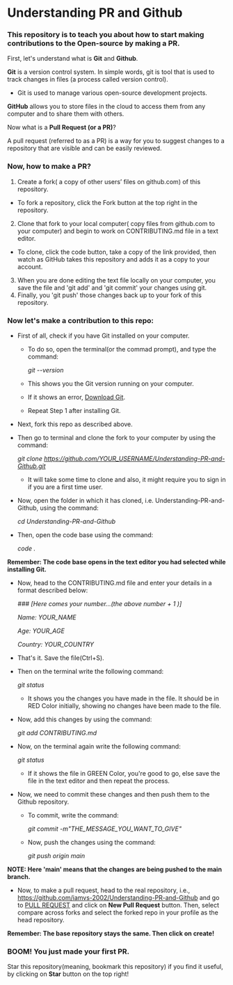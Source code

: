 # Understanding PR and Github

### This repository is to teach you about how to start making contributions to the Open-source by making a PR.

First, let's understand what is **Git** and **Github**.

**Git** is a version control system. In simple words, git is tool that is used to track changes in files (a process called version control).

- Git is used to manage various open-source development projects.
 
**GitHub** allows you to store files in the cloud to access them from any computer and to share them with others.

Now what is a **Pull Request (or a PR)**?

A pull request (referred to as a PR) is a way for you to suggest changes to a repository that are visible and can be easily reviewed.

### Now, how to make a PR?
1. Create a fork( a copy of other users’ files on github.com) of this repository.
- To fork a repository, click the Fork button at the top right in the repository. 
2. Clone that fork to your local computer( copy files from github.com to your computer) and begin to work on CONTRIBUTING.md file in a text editor.
- To clone, click the code button, take a copy of the link provided, then watch as GitHub takes this repository and adds it as a copy to your account.
3. When you are done editing the text file locally on your computer, you save the file and 'git add' and 'git commit' your changes using git.
4. Finally, you 'git push' those changes back up to your fork of this repository.

### Now let's make a contribution to this repo:

- First of all, check if you have Git installed on your computer. 

   * To do so, open the terminal(or the commad prompt), and type the command: 

     *git --version*

    * This shows you the Git version running on your computer.
    * If it shows an error, [Download Git](https://git-scm.com/downloads). 
    * Repeat Step 1 after installing Git.

- Next, fork this repo as described above.
- Then go to terminal and clone the fork to your computer by using the command: 

  *git clone https://github.com/YOUR_USERNAME/Understanding-PR-and-Github.git*

    * It will take some time to clone and also, it might require you to sign in if you are a first time user.

- Now, open the folder in which it has cloned, i.e. Understanding-PR-and-Github, using the command: 

  *cd Understanding-PR-and-Github*

- Then, open the code base using the command: 

  *code .*

**Remember: The code base opens in the text editor you had selected while installing Git.**

- Now, head to the CONTRIBUTING.md file and enter your details in a format described below:

  *### [Here comes your number...(the above number + 1 )]*

  *Name: YOUR_NAME*

  *Age: YOUR_AGE*

  *Country: YOUR_COUNTRY*


- That's it. Save the file(Ctrl+S).
- Then on the terminal write the following command: 

  *git status*

    * It shows you the changes you have made in the file. It should be in RED Color initially, showing no changes have been made to the file.

- Now, add this changes by using the command: 

  *git add CONTRIBUTING.md*
  
- Now, on the terminal again write the following command: 

  *git status*
  
  * If it shows the file in GREEN Color, you're good to go, else save the file in the text editor and then repeat the process.

- Now, we need to commit these changes and then push them to the Github repository.

  * To commit, write the command: 

      *git commit -m"THE_MESSAGE_YOU_WANT_TO_GIVE"*

  * Now, push the changes using the command: 

      *git push origin main*

**NOTE: Here 'main' means that the changes are being pushed to the main branch.**

- Now, to make a pull request, head to the real repository, i.e., https://github.com/iamvs-2002/Understanding-PR-and-Github and go to [PULL REQUEST](https://github.com/iamvs-2002/Understanding-PR-and-Github/pulls) and click on **New Pull Request** button. Then, select compare across forks and select the forked repo in your profile as the head repository.

**Remember: The base repository stays the same. Then click on create!**

### BOOM! You just made your first PR.

Star this repository(meaning, bookmark this repository) if you find it useful, by clicking on **Star** button on the top right!

